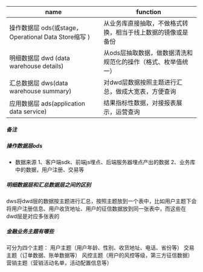 | name|function |
|--|--|
| 操作数据层 ods(或stage，Operational Data Store缩写 )  |从业务库直接抽取，不做格式转换，相当于线上数据的镜像或是备份  |
| 明细数据层 dwd (data warehouse details) | 从ods层抽取数据，做数据清洗和规范化的操作（格式、枚举值统一） |
| 汇总数据层 dws(data warehouse summary)  | 对dwd层数据按照主题进行汇总，做成大宽表，方便查询  |
| 应用数据层 ads(application data service)  | 结果指标性数据，对接报表展示，运营查询  |

##### 备注
##### 操作数据层ods
- 数据来源 
   1、客户端sdk、前端js埋点、后端服务器埋点产出的数据
   2、业务库中的数据，用户注册、交易等
##### 明细数据层和汇总数据层之间的区别
dws将dwd层的数据按主题进行汇总，按照主题放到一个表中，比如用户主题下会将用户注册信息、用户收货地址、用户的征信数据放到同一张表中，而这些在dwd层是对应多张表的
##### 金融业务主题有哪些
可分为四个主题：
用户主题（用户年龄、性别、收货地址、电话、省份等）
交易主题（订单数据、账单数据等）
风控主题（用户的风控等级，第三方征信数据）
营销主题（营销活动名单，活动配置信息等）

   



